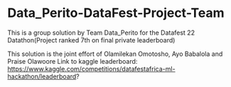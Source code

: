 # Data_Perito-DataFest-Project-Team
This is a group solution by Team Data_Perito for the Datafest 22 Datathon(Project ranked 7th on final private leaderboard)

This solution is the joint effort of Olamilekan Omotosho, Ayo Babalola and Praise Olawoore
Link to kaggle leaderboard: https://www.kaggle.com/competitions/datafestafrica-ml-hackathon/leaderboard?
